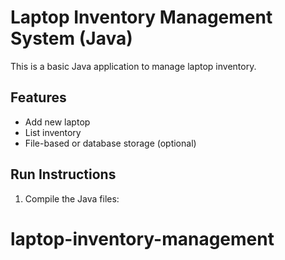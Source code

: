 # Laptop Inventory Management System (Java)

This is a basic Java application to manage laptop inventory.

## Features
- Add new laptop
- List inventory
- File-based or database storage (optional)

## Run Instructions
1. Compile the Java files:
# laptop-inventory-management
